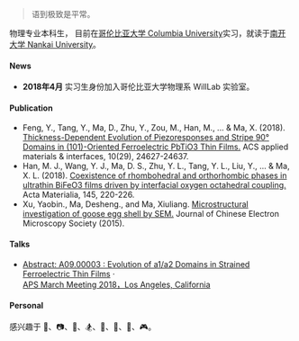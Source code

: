 > 语到极致是平常。

物理专业本科生，
目前在[哥伦比亚大学 Columbia University](https://www.columbia.edu)实习，就读于[南开大学 Nankai University](http://www.nankai.edu.cn)。


#### News
- __2018年4月__ 实习生身份加入哥伦比亚大学物理系 WillLab 实验室。

#### Publication 
* Feng, Y., Tang, Y., Ma, D., Zhu, Y., Zou, M., Han, M., ... & Ma, X. (2018). [Thickness-Dependent Evolution of Piezoresponses and Stripe 90° Domains in (101)-Oriented Ferroelectric PbTiO3 Thin Films.][5] ACS applied materials & interfaces, 10(29), 24627-24637.
* Han, M. J., Wang, Y. J., Ma, D. S., Zhu, Y. L., Tang, Y. L., Liu, Y., ... & Ma, X. L. (2018). [Coexistence of rhombohedral and orthorhombic phases in ultrathin BiFeO3 films driven by interfacial oxygen octahedral coupling.][4] Acta Materialia, 145, 220-226.
* Xu, Yaobin., Ma, Desheng., and Ma, Xiuliang. [Microstructural investigation of goose egg shell by SEM.][3] Journal of Chinese Electron Microscopy Society (2015).

#### Talks

- [Abstract: A09.00003 : Evolution of a1/a2 Domains in Strained Ferroelectric Thin Films][2] ·  <br/> [APS March Meeting 2018，Los Angeles, California](https://meetings.aps.org/Meeting/MAR18)


<!-- #### Curriculum Vitae

- 👉 [Curriculum Vitae of Desheng Ma][1] -->

#### Personal 

感兴趣于 🔭、📷、🎸、🏂、🏀、🏓️、🚴‍、🎮。 

<!-- 感兴趣于天文🔭、摄影📷、吉他🎸、滑板🏂、篮球🏀、乒乓球🏓️、骑车🚴‍和一些游戏🎮。 -->

[1]: https://drive.google.com/file/d/151Odxk_0zvW-Ud4YucYljrHngavO2QPn/preview
[2]: https://meetings.aps.org/Meeting/MAR18/Session/A09.3
[3]: http://www.en.cnki.com.cn/article_en/cjfdtotal-dzxv201501014.htm
[4]: https://www.sciencedirect.com/science/article/pii/S1359645417310509
[5]: https://pubs.acs.org/doi/abs/10.1021/acsami.8b07206

